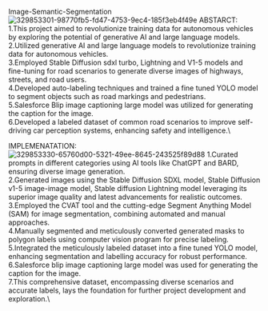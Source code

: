 Image-Semantic-Segmentation
![329853301-98770fb5-fd47-4753-9ec4-185f3eb4f49e](https://github.com/user-attachments/assets/eee1a140-1623-4cc6-aabc-737b1f5332c9)
ABSTARCT:\
1.This project aimed to revolutionize training data for autonomous vehicles by exploring the potential of generative AI and large language models.\
2.Utilized generative AI and large language models to revolutionize training data for autonomous vehicles.\
3.Employed Stable Diffusion sdxl turbo, Lightning and V1-5 models and fine-tuning for road scenarios to generate diverse images of highways, streets, and road users.\
4.Developed auto-labeling techniques and trained a fine tuned YOLO model to segment objects such as road markings and pedestrians.\
5.Salesforce Blip image captioning large model was utilized for generating the caption for the image.\
6.Developed a labeled dataset of common road scenarios to improve self-driving car perception systems, enhancing safety and intelligence.\

IMPLEMENATATION:
![329853330-65760d00-5321-49ee-8645-243525f89d88](https://github.com/user-attachments/assets/2f1732c7-d76c-462d-a501-3c0e13545b15)
1.Curated prompts in different categories using AI tools like ChatGPT and BARD, ensuring diverse image generation.\
2.Generated images using the Stable Diffusion SDXL model, Stable Diffusion v1-5 image-image model, Stable diffusion Lightning model leveraging its superior image quality and latest advancements for realistic outcomes.\
3.Employed the CVAT tool and the cutting-edge Segment Anything Model (SAM) for image segmentation, combining automated and manual approaches.\
4.Manually segmented and meticulously converted generated masks to polygon labels using computer vision program for precise labeling.\
5.Integrated the meticulously labeled dataset into a fine tuned YOLO model, enhancing segmentation and labelling accuracy for robust performance.\
6.Salesforce blip image captioning large model was used for generating the caption for the image.\
7.This comprehensive dataset, encompassing diverse scenarios and accurate labels, lays the foundation for further project development and exploration.\

